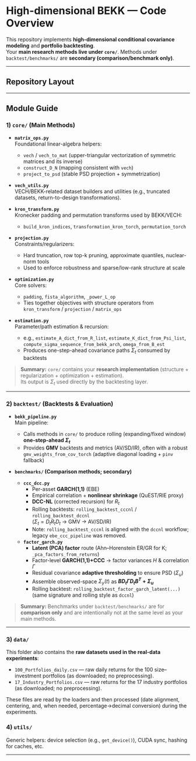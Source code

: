 # High-dimensional BEKK — Code Overview

This repository implements **high-dimensional conditional covariance modeling** and **portfolio backtesting**.  
Your **main research methods live under `core/`**. Methods under `backtest/benchmarks/` are **secondary (comparison/benchmark only)**.

---

## Repository Layout

---

## Module Guide

### 1) `core/` (Main Methods)

- **`matrix_ops.py`**  
  Foundational linear-algebra helpers:  
  - `vech` / `vech_to_mat` (upper-triangular vectorization of symmetric matrices and its inverse)  
  - `construct_D_N` (mapping consistent with `vech`)  
  - `project_to_psd` (stable PSD projection + symmetrization)

- **`vech_utils.py`**  
  VECH/BEKK-related dataset builders and utilities (e.g., truncated datasets, return-to-design transformations).

- **`kron_transform.py`**  
  Kronecker padding and permutation transforms used by BEKK/VECH:  
  - `build_kron_indices`, `transformation_kron_torch`, `permutation_torch`

- **`projection.py`**  
  Constraints/regularizers:  
  - Hard truncation, row top-k pruning, approximate quantiles, nuclear-norm tools  
  - Used to enforce robustness and sparse/low-rank structure at scale

- **`optimization.py`**  
  Core solvers:  
  - `padding`, `fista_algorithm`, `_power_L_op`  
  - Ties together objectives with structure operators from `kron_transform` / `projection` / `matrix_ops`

- **`estimation.py`**  
  Parameter/path estimation & recursion:  
  - e.g., `estimate_A_dict_from_R_list`, `estimate_K_dict_from_Psi_list`,  
    `compute_sigma_sequence_from_bekk_arch`, `omega_from_B_est`  
  - Produces one-step-ahead covariance paths $\Sigma_t$ consumed by backtests

> **Summary:** `core/` contains your **research implementation** (structure + regularization + optimization + estimation).  
> Its output is $\Sigma_t$ used directly by the backtesting layer.

---

### 2) `backtest/` (Backtests & Evaluation)

- **`bekk_pipeline.py`**  
  Main pipeline:  
  - Calls methods in `core/` to produce rolling (expanding/fixed window) **one-step-ahead $\Sigma_t$**  
  - Provides **GMV** backtests and metrics (AV/SD/IR), often with a robust
    `gmv_weights_from_cov_torch` (adaptive diagonal loading + `pinv` fallback)

- **`benchmarks/` (Comparison methods; **secondary**)**
  - **`ccc_dcc.py`**  
    - Per-asset **GARCH(1,1)** (EBE)  
    - Empirical correlation + **nonlinear shrinkage** (QuEST/RIE proxy)  
    - **DCC-NL** (corrected recursion) for $R_t$  
    - Rolling backtests: `rolling_backtest_cccnl` / `rolling_backtest_dccnl`  
      ($\Sigma_t = D_t R_t D_t$ → GMV → AV/SD/IR)  
    - Note: `rolling_backtest_cccnl` is aligned with the `dccnl` workflow; legacy `ebe_ccc_pipeline` was removed.
  - **`factor_garch.py`**  
    - **Latent (PCA) factor** route (Ahn–Horenstein ER/GR for K; `_pca_factors_from_returns`)  
    - Factor-level **GARCH(1,1)+CCC** → factor variances $H$ & correlation $\Gamma$  
    - Residual covariance **adaptive thresholding** to ensure PSD ($\Sigma_u$)  
    - Assemble observed-space $\Sigma_y(t)$ as **$B D_t \Gamma D_t B^T + \Sigma_u$**  
    - Rolling backtest: `rolling_backtest_factor_garch_latent(...)`  
      (same signature and rolling style as `dccnl`)

> **Summary:** Benchmarks under `backtest/benchmarks/` are for **comparison only** and are intentionally not at the same level as your main methods.

---

### 3) `data/`

This folder also contains the **raw datasets used in the real-data experiments**:

- `100_Portfolios_daily.csv` — raw daily returns for the 100 size–investment portfolios (as downloaded; no preprocessing).
- `17_Industry_Portfolios.csv` — raw returns for the 17 industry portfolios (as downloaded; no preprocessing).

These files are read by the loaders and then processed (date alignment, centering, and, when needed, percentage→decimal conversion) during the experiments.

### 4) `utils/`
Generic helpers: device selection (e.g., `get_device()`), CUDA sync, hashing for caches, etc.

---
